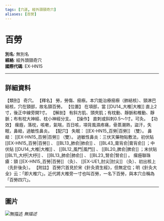 ```yaml
---
tags: [穴道, 經外頭頸奇穴]
aliases: [百勞]
---
```


# 百勞

**別名**: 無別名  
**經絡**: 經外頭頸奇穴  
**國際代碼**: EX-HN15  

---

## 詳細資料
【類別】
奇穴。
【釋名】
勞，勞傷、癆瘵。本穴能治療癆瘵（肺結核）、頸淋巴結核，穴在頸部，故名頸百勞。
【位置】
在項部，當 [[DU14_大椎|大椎]] 直上2寸，後正中線旁開1寸。
【解剖】
有斜方肌、頭夾肌；有枕動、靜脈和椎動、靜脈；布有枕大神經、枕小神經分支。
【操作】
直刺或斜刺0.5～1寸。可灸。
【功效】
瘰癧，落枕，咳嗽，氣喘，百日咳，項背風濕疼痛，骨蒸潮熱，盜汗，失眠，鼻衄，過敏性鼻炎。
【配穴】
失眠： [[EX-HN15_百勞|百勞]] （雙）。
鼻衄： [[EX-HN15_百勞|百勞]] （雙）。
過敏性鼻炎：三伏天藥物貼敷法，初伏貼 [[EX-HN15_百勞|百勞]] 、 [[BL13_肺俞|肺俞]] 、 [[BL43_膏肓俞|膏肓俞]] ；中伏貼 [[DU14_大椎|大椎]] 、 [[BL12_風門|風門]] 、 [[BL20_脾俞|脾俞]] ；末伏貼 [[BL11_大杼|大杼]] 、 [[BL13_肺俞|肺俞]] 、 [[BL23_腎俞|腎俞]] 。
瘰癧聯珠瘡：頸 [[EX-HN15_百勞|百勞]] （灸）、 [[EX-UE1_肘尖|肘尖]] （灸）、初出核上（先針後灸）。
【附註】
百勞穴首見於宋《針灸資生經》，但無定位；明《針灸大全》云：「即大椎穴」。近代將大椎旁一寸也叫百勞，一名下百勞，與本穴合稱為「百勞四穴」。

---

## 圖片
![無描述](https://yibian.hopto.org/pic/shu16/411.gif)
_無描述_

